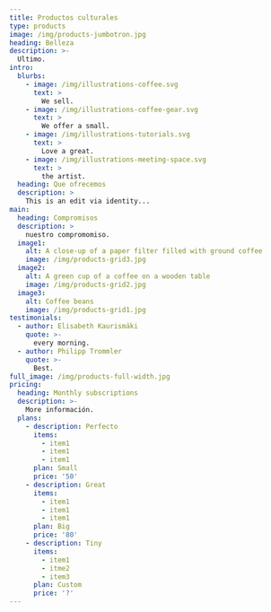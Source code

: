 ```yaml
---
title: Productos culturales
type: products
image: /img/products-jumbotron.jpg
heading: Belleza
description: >-
  Ultimo.
intro:
  blurbs:
    - image: /img/illustrations-coffee.svg
      text: >
        We sell.
    - image: /img/illustrations-coffee-gear.svg
      text: >
        We offer a small.
    - image: /img/illustrations-tutorials.svg
      text: >
        Love a great.
    - image: /img/illustrations-meeting-space.svg
      text: >
        the artist.
  heading: Que ofrecemos
  description: >
    This is an edit via identity...
main:
  heading: Compromisos
  description: >
    nuestro compromomiso.
  image1:
    alt: A close-up of a paper filter filled with ground coffee
    image: /img/products-grid3.jpg
  image2:
    alt: A green cup of a coffee on a wooden table
    image: /img/products-grid2.jpg
  image3:
    alt: Coffee beans
    image: /img/products-grid1.jpg
testimonials:
  - author: Elisabeth Kaurismäki
    quote: >-
      every morning.
  - author: Philipp Trommler
    quote: >-
      Best.
full_image: /img/products-full-width.jpg
pricing:
  heading: Monthly subscriptions
  description: >-
    More información.
  plans:
    - description: Perfecto
      items:
        - item1
        - item1
        - item1
      plan: Small
      price: '50'
    - description: Great
      items:
        - item1
        - item1
        - item1
      plan: Big
      price: '80'
    - description: Tiny
      items:
        - item1
        - itme2
        - item3
      plan: Custom
      price: '?'
---
```



